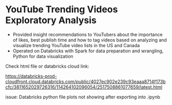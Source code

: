 # YouTube Trending Videos Exploratory Analysis

-	Provided insight recommendations to YouTubers about the importance of likes, best publish time and how to tag videos based on analyzing and visualize trending YouTube video lists in the US and Canada
-	Operated on Databricks with Spark for data preparation and wrangling, Python for data visualization


Check html file or databricks cloud link:  

https://databricks-prod-cloudfront.cloud.databricks.com/public/4027ec902e239c93eaaa8714f173bcfc/3811652029726316/114264102096054/2517508861077659/latest.html

issue: Databricks python file plots not showing after exporting into .ipynb
